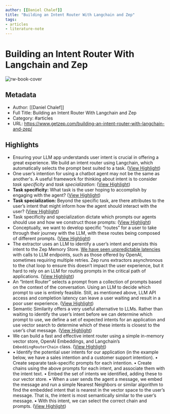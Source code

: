 ```yaml
---
author: [[Daniel Chalef]]
title: "Building an Intent Router With Langchain and Zep"
tags: 
- articles
- literature-note
---
```

# Building an Intent Router With Langchain and Zep

![rw-book-cover](https://www.getzep.com/content/images/2023/06/sunny_in_the_hills_a_cute_robot_standing_at_a_junction_in_a_roa_7a7cf9de-ce82-40e5-a56c-32c3870c7dc8.png)

## Metadata
- Author: [[Daniel Chalef]]
- Full Title: Building an Intent Router With Langchain and Zep
- Category: #articles
- URL: https://www.getzep.com/building-an-intent-router-with-langchain-and-zep/

## Highlights
- Ensuring your LLM app understands user intent is crucial in offering a great experience. We build an intent router using Langchain, which automatically selects the prompt best suited to a task. ([View Highlight](https://read.readwise.io/read/01h44a9knzey5thpzvw9gc7thy))
- One user’s intention for using a chatbot agent may not be the same as another's. A useful framework for thinking about intent is to consider *task specificity* and *task specialization*: ([View Highlight](https://read.readwise.io/read/01h44a9xyhyvgfy678zstytv5c))
- **Task specificity:** What task is the user hoping to accomplish by engaging with the agent? ([View Highlight](https://read.readwise.io/read/01h44aaqf43dwd92ectw6qs3kc))
- **Task specialization:** Beyond the specific task, are there attributes to the user’s intent that might inform how the agent should interact with the user? ([View Highlight](https://read.readwise.io/read/01h44ab39cxwp4q2j9ewq0gj80))
- Task specificity and specialization dictate which prompts our agents should use and how we construct those prompts: ([View Highlight](https://read.readwise.io/read/01h44abgr5f127c4nmb183qd5q))
- Conceptually, we want to develop specific “routes” for a user to take through their journey with the LLM, with these routes being composed of different prompts. ([View Highlight](https://read.readwise.io/read/01h44abtbqd0p3mcw38y50hbqs))
- The extractor uses an LLM to identify a user’s intent and persists this intent to the Zep Memory Store. [We have seen unpredictable latencies](https://www.getzep.com/text-embedding-latency-a-semi-scientific-look/) with calls to LLM endpoints, such as those offered by OpenAI, sometimes requiring multiple retries. Zep runs extractors asynchronous to the chat loop to ensure this doesn’t impact the user experience, but it hard to rely on an LLM for routing prompts in the critical path of applications. ([View Highlight](https://read.readwise.io/read/01h44ac16a457m8pgspagdk3x3))
- An “Intent Router” selects a prompt from a collection of prompts based on the context of the conversation. Using an LLM to decide which prompt to use is entirely feasible. Still, as mentioned above, LLM API access and completion latency can leave a user waiting and result in a poor user experience. ([View Highlight](https://read.readwise.io/read/01h44acdg0v0f32xdzcxt2amne))
- Semantic Similarity offers a very useful alternative to LLMs. Rather than waiting to identify the user’s intent before we can determine which prompt to use, we define a set of expected intents for an application and use vector search to determine which of these intents is closest to the user’s chat message. ([View Highlight](https://read.readwise.io/read/01h44acfpvjgj0hntn6e096dmt))
- We can build a fast and effective intent router using a simple in-memory vector store, OpenAI Embeddings, and Langchain’s `EmbeddingRouterChain` class. ([View Highlight](https://read.readwise.io/read/01h44acmnke5gwbr8fqrs5hhgc))
- • Identify the potential user intents for our application (in the example below, we have a sales intention and a customer support intention).
  • Create separate task-specific prompts for each intention.
  • Create chains using the above prompts for each intent, and associate them with the intent text.
  • Embed the set of intents we identified, adding these to our vector store.
  • When a user sends the agent a message, we embed the message and run a simple Nearest Neighbors or similar algorithm to find the embedded intent that is nearest in the vector space to the user’s message. That is, the intent is most semantically similar to the user’s message.
  • With this intent, we can select the correct chain and prompts. ([View Highlight](https://read.readwise.io/read/01h44ad5ft8pmecd6ytpkzs8d1))
